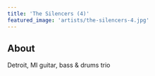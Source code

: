 ```yaml
---
title: 'The Silencers (4)'
featured_image: 'artists/the-silencers-4.jpg'
---
```


## About

Detroit, MI guitar, bass & drums trio
